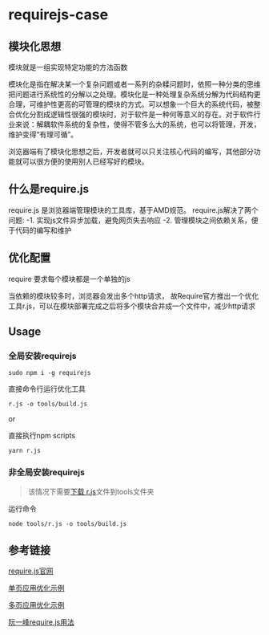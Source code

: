 # requirejs-case

## 模块化思想

模块就是一组实现特定功能的方法函数

模块化是指在解决某一个复杂问题或者一系列的杂糅问题时，依照一种分类的思维把问题进行系统性的分解以之处理。模块化是一种处理复杂系统分解为代码结构更合理，可维护性更高的可管理的模块的方式。可以想象一个巨大的系统代码，被整合优化分割成逻辑性很强的模块时，对于软件是一种何等意义的存在。对于软件行业来说：解耦软件系统的复杂性，使得不管多么大的系统，也可以将管理，开发，维护变得“有理可循”。

浏览器端有了模块化思想之后，开发者就可以只关注核心代码的编写，其他部分功能就可以很方便的使用别人已经写好的模块。

## 什么是require.js

require.js 是浏览器端管理模块的工具库，基于AMD规范。
require.js解决了两个问题:
-1. 实现js文件异步加载，避免网页失去响应
-2. 管理模块之间依赖关系，便于代码的编写和维护

## 优化配置

require 要求每个模块都是一个单独的js

当依赖的模块较多时，浏览器会发出多个http请求， 故Require官方推出一个优化工具r.js，可以在模块部署完成之后将多个模块合并成一个文件中，减少http请求

## Usage

### 全局安装requirejs

```shell
sudo npm i -g requirejs
```

直接命令行运行优化工具

```shell
r.js -o tools/build.js
```

or

直接执行npm scripts

```shell
yarn r.js
```

### 非全局安装requirejs

> 该情况下需要[下载 r.js](https://requirejs.org/docs/download.html)文件到tools文件夹

运行命令

```shell
node tools/r.js -o tools/build.js
```

## 参考链接

[require.js官网](https://requirejs.org/)

[单页应用优化示例](https://github.com/volojs/create-template)

[多页应用优化示例](https://github.com/requirejs/example-multipage-shim)

[阮一峰require.js用法](http://www.ruanyifeng.com/blog/2012/11/require_js.html)
